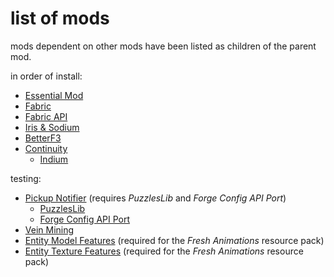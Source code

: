 # list of mods

mods dependent on other mods have been listed as children of the parent mod.

in order of install:

- [Essential Mod](https://essential.gg/downloads)
- [Fabric](https://fabricmc.net/use/installer/)
- [Fabric API](https://www.curseforge.com/minecraft/mc-mods/fabric-api)
- [Iris & Sodium](https://irisshaders.dev/download)
- [BetterF3](https://modrinth.com/mod/betterf3)
- [Continuity](https://www.curseforge.com/minecraft/mc-mods/continuity)
  - [Indium](https://www.curseforge.com/minecraft/mc-mods/indium)

testing:

- [Pickup Notifier](https://www.curseforge.com/minecraft/mc-mods/pick-up-notifier) (requires *PuzzlesLib* and *Forge Config API Port*)
  - [PuzzlesLib](https://www.curseforge.com/minecraft/mc-mods/puzzles-lib)
  - [Forge Config API Port](https://www.curseforge.com/minecraft/mc-mods/forge-config-api-port-fabric)
- [Vein Mining](https://www.curseforge.com/minecraft/mc-mods/vein-mining)
- [Entity Model Features](https://modrinth.com/mod/entity-model-features) (required for the *Fresh Animations* resource pack)
- [Entity Texture Features](https://modrinth.com/mod/entitytexturefeatures) (required for the *Fresh Animations* resource pack)

